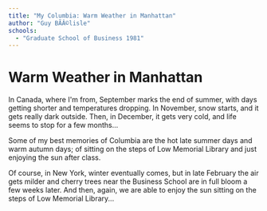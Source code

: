 ```yaml
---
title: "My Columbia: Warm Weather in Manhattan"
author: "Guy BÃÂ©lisle"
schools:
  - "Graduate School of Business 1981"
---
```


# Warm Weather in Manhattan

In Canada, where I'm from, September marks the end of summer, with days getting shorter and temperatures dropping. In November, snow starts, and it gets really dark outside. Then, in December, it gets very cold, and life seems to stop for a few months...

Some of my best memories of Columbia are the hot late summer days and warm autumn days; of sitting on the steps of Low Memorial Library and just enjoying the sun after class.

Of course, in New York, winter eventually comes, but in late February the  air gets milder and cherry trees near the Business School are in full bloom a few weeks later. And then, again, we are able to enjoy the sun sitting on the steps of Low Memorial Library...

